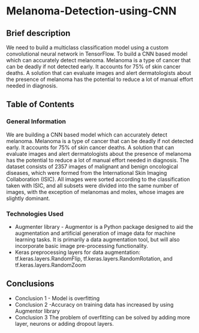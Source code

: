 # Melanoma-Detection-using-CNN

## Brief description
We need to build a multiclass classification model using a custom convolutional neural network in TensorFlow. 
To build a CNN based model which can accurately detect melanoma. Melanoma is a type of cancer that can be deadly if not detected early. It accounts for 75% of skin cancer deaths. A solution that can evaluate images and alert dermatologists about the presence of melanoma has the potential to reduce a lot of manual effort needed in diagnosis.

## Table of Contents

### General Information
We are building a CNN based model which can accurately detect melanoma. Melanoma is a type of cancer that can be deadly if not detected early. It accounts for 75% of skin cancer deaths. A solution that can evaluate images and alert dermatologists about the presence of melanoma has the potential to reduce a lot of manual effort needed in diagnosis.
The dataset consists of 2357 images of malignant and benign oncological diseases, which were formed from the International Skin Imaging Collaboration (ISIC). All images were sorted according to the classification taken with ISIC, and all subsets were divided into the same number of images, with the exception of melanomas and moles, whose images are slightly dominant.

### Technologies Used
- Augmenter library - Augmentor is a Python package designed to aid the augmentation and artificial generation of image data for machine learning tasks. It is primarily a data augmentation tool, but will also incorporate basic image pre-processing functionality.
- Keras preprocessing layers for data augmentation: tf.keras.layers.RandomFlip, tf.keras.layers.RandomRotation, and tf.keras.layers.RandomZoom

## Conclusions
- Conclusion 1 - Model is overfitting
- Conclusion 2 -Accuracy on training data has increased by using Augmentor library
- Conclusion 3 The problem of overfitting can be solved by adding more layer, neurons or adding dropout layers.


